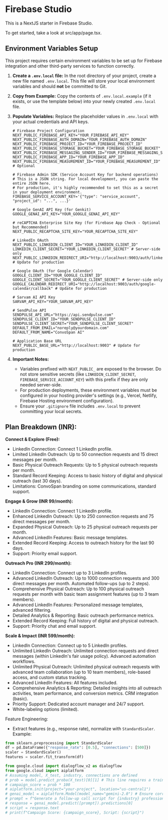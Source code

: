 # Firebase Studio

This is a NextJS starter in Firebase Studio.

To get started, take a look at src/app/page.tsx.

## Environment Variables Setup

This project requires certain environment variables to be set up for Firebase integration and other third-party services to function correctly.

1.  **Create a `.env.local` file:**
    In the root directory of your project, create a new file named `.env.local`. This file will store your local environment variables and should **not** be committed to Git.

2.  **Copy from Example:**
    Copy the contents of `.env.local.example` (if it exists, or use the template below) into your newly created `.env.local` file.

3.  **Populate Variables:**
    Replace the placeholder values in `.env.local` with your actual credentials and API keys.

    ```env
    # Firebase Project Configuration
    NEXT_PUBLIC_FIREBASE_API_KEY="YOUR_FIREBASE_API_KEY"
    NEXT_PUBLIC_FIREBASE_AUTH_DOMAIN="YOUR_FIREBASE_AUTH_DOMAIN"
    NEXT_PUBLIC_FIREBASE_PROJECT_ID="YOUR_FIREBASE_PROJECT_ID"
    NEXT_PUBLIC_FIREBASE_STORAGE_BUCKET="YOUR_FIREBASE_STORAGE_BUCKET"
    NEXT_PUBLIC_FIREBASE_MESSAGING_SENDER_ID="YOUR_FIREBASE_MESSAGING_SENDER_ID"
    NEXT_PUBLIC_FIREBASE_APP_ID="YOUR_FIREBASE_APP_ID"
    NEXT_PUBLIC_FIREBASE_MEASUREMENT_ID="YOUR_FIREBASE_MEASUREMENT_ID" # Optional

    # Firebase Admin SDK (Service Account Key for backend operations)
    # This is a JSON string. For local development, you can paste the entire JSON here.
    # For production, it's highly recommended to set this as a secret in your deployment environment.
    FIREBASE_SERVICE_ACCOUNT_KEY='{"type": "service_account", "project_id": "...", ...}'

    # Google GenAI API Key (for Genkit)
    GOOGLE_GENAI_API_KEY="YOUR_GOOGLE_GENAI_API_KEY"

    # reCAPTCHA Enterprise Site Key (for Firebase App Check - Optional but Recommended)
    NEXT_PUBLIC_RECAPTCHA_SITE_KEY="YOUR_RECAPTCHA_SITE_KEY"

    # LinkedIn OAuth
    NEXT_PUBLIC_LINKEDIN_CLIENT_ID="YOUR_LINKEDIN_CLIENT_ID"
    LINKEDIN_CLIENT_SECRET="YOUR_LINKEDIN_CLIENT_SECRET" # Server-side only
    NEXT_PUBLIC_LINKEDIN_REDIRECT_URI="http://localhost:9003/auth/linkedin/callback" # Update for production

    # Google OAuth (for Google Calendar)
    GOOGLE_CLIENT_ID="YOUR_GOOGLE_CLIENT_ID"
    GOOGLE_CLIENT_SECRET="YOUR_GOOGLE_CLIENT_SECRET" # Server-side only
    GOOGLE_CALENDAR_REDIRECT_URI="http://localhost:9003/auth/google-calendar/callback" # Update for production
    
    # Sarvam AI API Key
    SARVAM_API_KEY="YOUR_SARVAM_API_KEY"

    # SendPulse API
    SENDPULSE_API_URL="https://api.sendpulse.com"
    SENDPULSE_CLIENT_ID="YOUR_SENDPULSE_CLIENT_ID"
    SENDPULSE_CLIENT_SECRET="YOUR_SENDPULSE_CLIENT_SECRET"
    DEFAULT_FROM_EMAIL="noreply@yourdomain.com"
    DEFAULT_FROM_NAME="ConvoSpan AI"

    # Application Base URL
    NEXT_PUBLIC_BASE_URL="http://localhost:9003" # Update for production
    ```

4.  **Important Notes:**
    *   Variables prefixed with `NEXT_PUBLIC_` are exposed to the browser. Do not store sensitive secrets (like `LINKEDIN_CLIENT_SECRET`, `FIREBASE_SERVICE_ACCOUNT_KEY`) with this prefix if they are only needed server-side.
    *   For production deployments, these environment variables must be configured in your hosting provider's settings (e.g., Vercel, Netlify, Firebase Hosting environment configuration).
    *   Ensure your `.gitignore` file includes `.env.local` to prevent committing your local secrets.

## Plan Breakdown (INR):

**Connect & Explore (Free):**

*   LinkedIn Connection: Connect 1 LinkedIn profile.
*   Limited LinkedIn Outreach: Up to 50 connection requests and 15 direct messages per month.
*   Basic Physical Outreach Requests: Up to 5 physical outreach requests per month.
*   Standard Record Keeping: Access to basic history of digital and physical outreach (last 30 days).
*   Limitations: ConvoSpan branding on some communications, standard support.

**Engage & Grow (INR 99/month):**

*   LinkedIn Connection: Connect 1 LinkedIn profile.
*   Enhanced LinkedIn Outreach: Up to 250 connection requests and 75 direct messages per month.
*   Expanded Physical Outreach: Up to 25 physical outreach requests per month.
*   Advanced LinkedIn Features: Basic message templates.
*   Extended Record Keeping: Access to outreach history for the last 90 days.
*   Support: Priority email support.

**Outreach Pro (INR 299/month):**

*   LinkedIn Connection: Connect up to 3 LinkedIn profiles.
*   Advanced LinkedIn Outreach: Up to 1000 connection requests and 300 direct messages per month. Automated follow-ups (up to 2 steps).
*   Comprehensive Physical Outreach: Up to 100 physical outreach requests per month with basic team assignment features (up to 3 team members).
*   Advanced LinkedIn Features: Personalized message templates, advanced filtering.
*   Detailed Analytics & Reporting: Basic outreach performance metrics.
*   Extended Record Keeping: Full history of digital and physical outreach.
*   Support: Priority chat and email support.

**Scale & Impact (INR 599/month):**

*   LinkedIn Connection: Connect up to 5 LinkedIn profiles.
*   Unlimited LinkedIn Outreach: Unlimited connection requests and direct messages (within LinkedIn's fair usage policy). Advanced automation workflows.
*   Unlimited Physical Outreach: Unlimited physical outreach requests with advanced team collaboration (up to 10 team members), role-based access, and custom status tracking.
*   Advanced LinkedIn Features: All features included.
*   Comprehensive Analytics & Reporting: Detailed insights into all outreach activities, team performance, and conversion metrics. CRM integration (basic).
*   Priority Support: Dedicated account manager and 24/7 support.
*   White-labeling options (limited).

Feature Engineering:
- Extract features (e.g., response rate), normalize with `StandardScaler`.
Example:
```python
from sklearn.preprocessing import StandardScaler
df = pd.DataFrame({"response_rate": [0.5], "connections": [500]})
scaler = StandardScaler()
features = scaler.fit_transform(df)
```

```python
from google.cloud import dialogflow_v2 as dialogflow
from google.cloud import aiplatform
# Assuming model, X_test, industry, connections are defined
# prob = model.predict_proba(X_test)[0][1] # This line requires a trained model and test data
# campaign_score = prob * 100
# aiplatform.init(project="your-project", location="us-central1")
# genai_model = aiplatform.Model(model_name="gemini-2.0") # Ensure correct model name
# prompt = f"Generate a follow-up call script for {industry} professional with {connections} connections."
# response = genai_model.predict([prompt]).predictions[0]
# script = response.text
# print(f"Campaign Score: {campaign_score}, Script: {script}")
```
